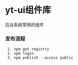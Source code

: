 # yt-ui组件库
后台系统常用的组件


### 发布流程
``` 
 1. npm get registry 
 2. npm login
 3. npm publish --access public
```
